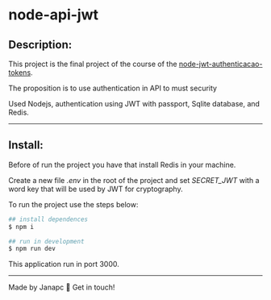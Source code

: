 # node-api-jwt

## Description:

This project is the final project of the course of the [node-jwt-authenticacao-tokens](https://cursos.alura.com.br/course/node-jwt-authenticacao-tokens).

The proposition is to use authentication in API to must security

Used Nodejs, authentication using JWT with passport, Sqlite database, and Redis.

----

## Install:

Before of run the project you have that install Redis in your machine.

Create a new file *.env* in the root of the project and set *SECRET_JWT* with a word key that will be used by JWT for cryptography.

To run the project use the steps below:

```sh
## install dependences
$ npm i

## run in development
$ npm run dev

```
This application run in port 3000.

----

Made by Janapc 🤘 Get in touch!